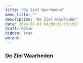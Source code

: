 ```yaml
---
title: "De Ziel Waarheden"
menu_title: ""
description: "De Ziel Waarheden"
date: 2024-02-01 06:00:01+00:207
draft: False
hidden: True
weight:
---
```

### De Ziel Waarheden


